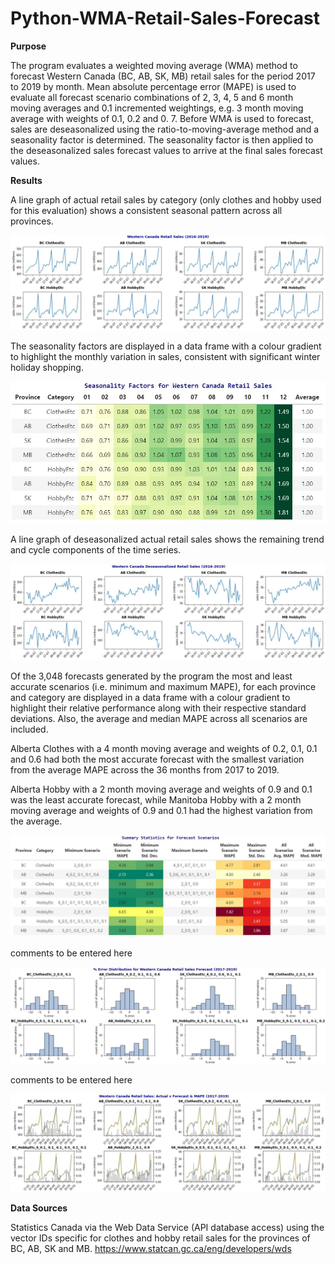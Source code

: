 # Python-WMA-Retail-Sales-Forecast


**Purpose**

The program evaluates a weighted moving average (WMA) method to forecast Western Canada (BC, AB, SK, MB) retail sales for the period 2017 to 2019 by month. Mean absolute percentage error (MAPE) is used to evaluate all forecast scenario combinations of 2, 3, 4, 5 and 6 month moving averages and 0.1 incremented weightings, e.g. 3 month moving average with weights of 0.1, 0.2 and 0. 7. Before WMA is used to forecast, sales are deseasonalized using the ratio-to-moving-average method and a seasonality factor is determined. The seasonality factor is then applied to the deseasonalized sales forecast values to arrive at the final sales forecast values.

**Results**

A line graph of actual retail sales by category (only clothes and hobby used for this evaluation) shows a consistent seasonal pattern across all provinces.  

![alt text](https://github.com/aaronmkwong/Python-WMA-Retail-Sales-Forecast/blob/main/Images/01_Western_Canada_Retail_Sales.JPG)

The seasonality factors are displayed in a data frame with a colour gradient to highlight the monthly variation in sales, consistent with significant winter holiday shopping.   

![alt text](https://github.com/aaronmkwong/Python-WMA-Retail-Sales-Forecast/blob/main/Images/02_Seasonality_Factors.JPG)

A line graph of deseasonalized actual retail sales shows the remaining trend and cycle components of the time series.  

![alt text](https://github.com/aaronmkwong/Python-WMA-Retail-Sales-Forecast/blob/main/Images/03_Deasonalized_Sales.JPG)

Of the 3,048 forecasts generated by the program the most and least accurate scenarios (i.e. minimum and maximum MAPE), for each province and category are displayed in a data frame with a colour gradient to highlight their relative performance along with their respective standard deviations. Also, the average and median MAPE across all scenarios are included. 

Alberta Clothes with a 4 month moving average and weights of 0.2, 0.1, 0.1 and 0.6 had both the most accurate forecast with the smallest variation from the average MAPE across the 36 months from 2017 to 2019.          

Alberta Hobby with a 2 month moving average and weights of 0.9 and 0.1 was the least accurate forecast, while Manitoba Hobby with a 2 month moving average and weights of 0.9 and 0.1 had the highest variation from the average.  

![alt text](https://github.com/aaronmkwong/Python-WMA-Retail-Sales-Forecast/blob/main/Images/04_Summary_Statistics_Forecast.JPG)

comments to be entered here

![alt text](https://github.com/aaronmkwong/Python-WMA-Retail-Sales-Forecast/blob/main/Images/05_Error_Distribution.JPG)

comments to be entered here

![alt text](https://github.com/aaronmkwong/Python-WMA-Retail-Sales-Forecast/blob/main/Images/06_Actual_Forecast_MAPE.JPG)

**Data Sources**

Statistics Canada via the Web Data Service (API database access) using the vector IDs specific for clothes and hobby retail sales for the provinces of BC, AB, SK and MB. 
https://www.statcan.gc.ca/eng/developers/wds
